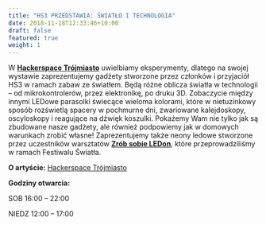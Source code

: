 ```yaml
---
title: "HS3 PRZEDSTAWIA: ŚWIATŁO I TECHNOLOGIA"
date: 2018-11-18T12:33:46+10:00
draft: false
featured: true
weight: 1
---
```

W **[Hackerspace Trójmiasto](https://hs3.pl)** uwielbiamy eksperymenty, dlatego na swojej wystawie zaprezentujemy gadżety stworzone przez członków i przyjaciół HS3 w ramach zabaw ze światłem. Będą różne oblicza światła w technologii – od mikrokontrolerów, przez elektronikę, po druku 3D. Zobaczycie między innymi LEDowe parasolki świecące wieloma kolorami, które w nietuzinkowy sposób rozświetlą spacery w pochmurne dni, zwariowane kalejdoskopy, oscyloskopy i reagujące na dźwięk koszulki. Pokażemy Wam nie tylko jak są zbudowane nasze gadżety, ale również podpowiemy jak w domowych warunkach zrobić własne! Zaprezentujemy także neony ledowe stworzone przez uczestników warsztatów **[Zrób sobie LEDon](/warsztaty/zrob_sobie_ledon)**, które przeprowadziliśmy w ramach Festiwalu Światła.

**O artyście:**
[Hackerspace Trójmiasto](https://hs3.pl)

**Godziny otwarcia:**

SOB 16:00 – 22:00

NIEDZ 12:00 – 17:00

